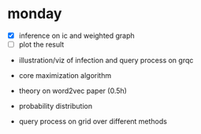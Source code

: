 # monday

- [X] inference on ic and weighted graph 
- [ ] plot the result
- illustration/viz of infection and query process on grqc
- core maximization algorithm
- theory on word2vec paper (0.5h)


- probability distribution
- query process on grid over different methods
